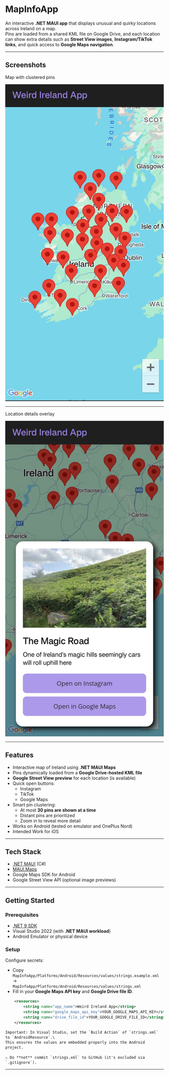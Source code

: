 # MapInfoApp

An interactive **.NET MAUI app** that displays unusual and quirky
locations across Ireland on a map.\
Pins are loaded from a shared KML file on Google Drive, and each
location can show extra details such as **Street View images**,
**Instagram/TikTok links**, and quick access to **Google Maps
navigation**.

------------------------------------------------------------------------

## Screenshots

 
Map with clustered pins 

![Map](MapInfoApp/git_images/MapInfoScreenshot1.jpg)     

-----------------------------------------------------------------------------
Location details overlay

![Overlay](MapInfoApp/git_images/MapInfoScreenshot2.jpg)

 -----------------------------------------------------------------------------
 
## Features

-   Interactive map of Ireland using **.NET MAUI Maps**
-   Pins dynamically loaded from a **Google Drive-hosted KML file**
-   **Google Street View preview** for each location (is available)
-   Quick open buttons:
    -   Instagram
    -   TikTok
    -   Google Maps
-   Smart pin clustering:
    -   At most **30 pins are shown at a time**
    -   Distant pins are prioritized
    -   Zoom in to reveal more detail
-   Works on Android (tested on emulator and OnePlus Nord)
-   Intended Work for iOS

------------------------------------------------------------------------

## Tech Stack

-   [.NET MAUI](https://learn.microsoft.com/dotnet/maui/what-is-maui)
    (C#)
-   [MAUI.Maps](https://learn.microsoft.com/dotnet/maui/platform-integration/maps)
-   Google Maps SDK for Android
-   Google Street View API (optional image previews)

------------------------------------------------------------------------

## Getting Started

### Prerequisites

-   [.NET 9 SDK](https://dotnet.microsoft.com/download)
-   Visual Studio 2022 (with **.NET MAUI workload**)
-   Android Emulator or physical device

### Setup

Configure secrets:
 - Copy
        `MapInfoApp/Platforms/Android/Resources/values/strings.example.xml`
        →\
        `MapInfoApp/Platforms/Android/Resources/values/strings.xml`
- Fill in your **Google Maps API key** and **Google Drive file
        ID**.

``` xml
    <resources>
        <string name="app_name">Weird Ireland App</string>
        <string name="google_maps_api_key">YOUR_GOOGLE_MAPS_API_KEY</string>
        <string name="drive_file_id">YOUR_GOOGLE_DRIVE_FILE_ID</string>
    </resources>
```

    Important: In Visual Studio, set the `Build Action` of `strings.xml`
    to `AndroidResource`.\
    This ensures the values are embedded properly into the Android
    project.

    ⚠️ Do **not** commit `strings.xml` to GitHub (it's excluded via
    `.gitignore`).


------------------------------------------------------------------------




